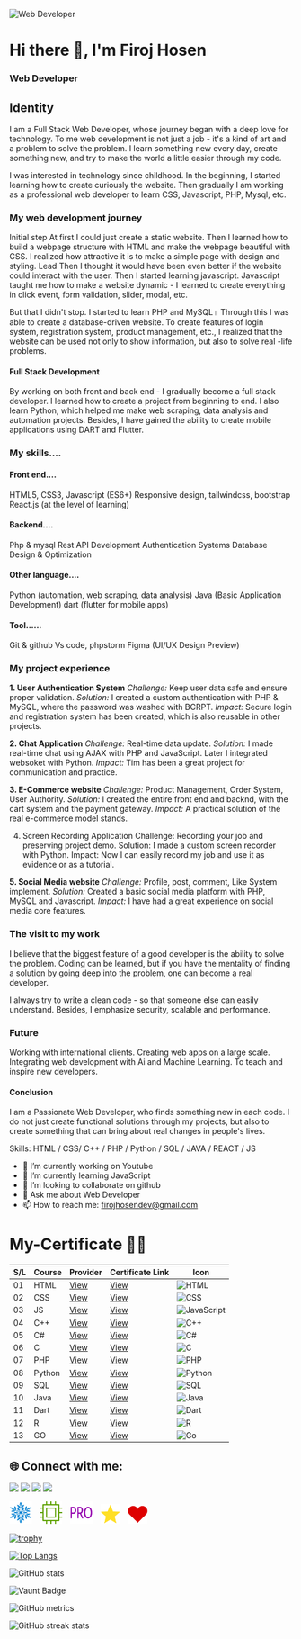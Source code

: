 
![Web Developer](https://scontent.fcgp3-1.fna.fbcdn.net/v/t39.30808-6/518235774_122166647720552854_4123853479804133706_n.jpg?stp=dst-jpg_s960x960_tt6&_nc_cat=106&ccb=1-7&_nc_sid=cc71e4&_nc_ohc=l3xFJ35XgtYQ7kNvwGwlk3N&_nc_oc=AdkCkrbatdjIXId80_Zb4CdVrQkHijlkJL3Qdt1ntH58k7oV166lHnpOqunclNOA5AM&_nc_zt=23&_nc_ht=scontent.fcgp3-1.fna&_nc_gid=wCO7ij9mCxbGEVSwP6SjUw&oh=00_AfTmCoqnL1j5HMTOrp_F9fBpt3qgLwdFqJ7DpwQTMCI4vA&oe=687C20C3)
# Hi there 👋, I'm Firoj Hosen
### Web Developer
## Identity

I am a Full Stack Web Developer, whose journey began with a deep love for technology. To me web development is not just a job - it's a kind of art and a problem to solve the problem. I learn something new every day, create something new, and try to make the world a little easier through my code.

I was interested in technology since childhood. In the beginning, I started learning how to create curiously the website. Then gradually I am working as a professional web developer to learn CSS, Javascript, PHP, Mysql, etc.

### My web development journey
Initial step
At first I could just create a static website. Then I learned how to build a webpage structure with HTML and make the webpage beautiful with CSS. I realized how attractive it is to make a simple page with design and styling.
Lead
Then I thought it would have been even better if the website could interact with the user. Then I started learning javascript. Javascript taught me how to make a website dynamic - I learned to create everything in click event, form validation, slider, modal, etc.

But that I didn't stop. I started to learn PHP and MySQL। Through this I was able to create a database-driven website. To create features of login system, registration system, product management, etc., I realized that the website can be used not only to show information, but also to solve real -life problems.
#### Full Stack Development
By working on both front and back end - I gradually become a full stack developer. I learned how to create a project from beginning to end.
I also learn Python, which helped me make web scraping, data analysis and automation projects. Besides, I have gained the ability to create mobile applications using DART and Flutter.

### My skills....
#### Front end....
HTML5, CSS3, Javascript (ES6+)
Responsive design, tailwindcss, bootstrap
React.js (at the level of learning)

#### Backend....
Php & mysql
Rest API Development
Authentication Systems
Database Design & Optimization

#### Other language....
Python (automation, web scraping, data analysis)
Java (Basic Application Development)
dart (flutter for mobile apps)

#### Tool......
Git & github
Vs code, phpstorm
Figma (UI/UX Design Preview)

### My project experience
**1. User Authentication System**
*Challenge:* Keep user data safe and ensure proper validation.
*Solution:* I created a custom authentication with PHP & MySQL, where the password was washed with BCRPT.
*Impact:* Secure login and registration system has been created, which is also reusable in other projects.

**2. Chat Application**
*Challenge:* Real-time data update.
*Solution:* I made real-time chat using AJAX with PHP and JavaScript. Later I integrated websoket with Python.
*Impact:* Tim has been a great project for communication and practice.

**3. E-Commerce website**
*Challenge:* Product Management, Order System, User Authority.
*Solution:* I created the entire front end and backnd, with the cart system and the payment gateway.
*Impact:* A practical solution of the real e-commerce model stands.

4. Screen Recording Application
Challenge: Recording your job and preserving project demo.
Solution: I made a custom screen recorder with Python.
Impact: Now I can easily record my job and use it as evidence or as a tutorial.

**5. Social Media website**
*Challenge:* Profile, post, comment, Like System implement.
*Solution:* Created a basic social media platform with PHP, MySQL and Javascript.
*Impact:* I have had a great experience on social media core features.

### The visit to my work
I believe that the biggest feature of a good developer is the ability to solve the problem. Coding can be learned, but if you have the mentality of finding a solution by going deep into the problem, one can become a real developer.

I always try to write a clean code - so that someone else can easily understand. Besides, I emphasize security, scalable and performance.

### Future
Working with international clients.
Creating web apps on a large scale.
Integrating web development with Ai and Machine Learning.
To teach and inspire new developers.

#### Conclusion
I am a Passionate Web Developer, who finds something new in each code. I do not just create functional solutions through my projects, but also to create something that can bring about real changes in people's lives.

Skills: HTML / CSS/ C++ / PHP / Python / SQL / JAVA / REACT / JS

- 🔭 I’m currently working on Youtube 
- 🌱 I’m currently learning JavaScript 
- 👯 I’m looking to collaborate on github 
- 💬 Ask me about Web Developer 
- 📫 How to reach me: firojhosendev@gmail.com

# My-Certificate 🏅📜

| S/L | Course | Provider | Certificate Link | Icon |
|-----|--------|-------|------------------|--------|
|01 | HTML | [View](https;//coddy.tech) | [View](https://coddy.tech/certifications/2dl7bI-cTiZhY) | ![HTML](https://img.icons8.com/color/24/000000/html-5--v1.png) |
| 02 | CSS | [View](https;//coddy.tech) | [View](https://coddy.tech/certifications/6wOtnV-9yHGYz) | ![CSS](https://img.icons8.com/color/24/000000/css3.png) |
| 03 | JS | [View](https://www.freecodecamp.org) | [View](https://www.freecodecamp.org/certification/firojhosen-dev/javascript-algorithms-and-data-structures) | ![JavaScript](https://img.icons8.com/color/24/000000/javascript--v1.png) |
| 04 | C++ | [View](https;//coddy.tech) | [View](https://coddy.tech/certifications/n7L4Dm-awp3zH) | ![C++](https://img.icons8.com/color/24/000000/c-plus-plus-logo.png) |
| 05 | C# | [View](https;//coddy.tech) | [View](https://coddy.tech/certifications/sem6vz-oaFZ7V) | ![C#](https://img.icons8.com/color/24/000000/c-sharp-logo.png) |
| 06 | C | [View](https;//coddy.tech) | [View](https://coddy.tech/certifications/9LygUV-pmAnH2) | ![C](https://img.icons8.com/fluency/24/000000/c-programming.png) |
| 07 | PHP | [View](https;//coddy.tech) | [View](https://coddy.tech/certifications/2dl7bI-jNiqHH) | ![PHP](https://img.icons8.com/officel/24/000000/php-logo.png) |
| 08 | Python | [View](https;//coddy.tech) | [View](https://coddy.tech/certifications/9LygUV-dMHj5s) | ![Python](https://img.icons8.com/color/24/000000/python--v1.png) |
| 09 | SQL | [View](https;//coddy.tech) | [View](https://coddy.tech/certifications/n7L4Dm-qrrEEX) | ![SQL](https://img.icons8.com/ios-filled/24/000000/sql.png) |
| 10 | Java | [View](https;//coddy.tech) | [View](https://coddy.tech/certifications/6wOtnV-cpiHhr) | ![Java](https://img.icons8.com/color/24/000000/java-coffee-cup-logo.png) |
| 11 | Dart | [View](https;//coddy.tech) | [View](https://coddy.tech/certifications/9LygUV-T3i0w7) | ![Dart](https://img.icons8.com/color/24/000000/dart.png) |
| 12 | R | [View](https;//coddy.tech) | [View](https://coddy.tech/certifications/2dl7bI-P1OTIy) | ![R](https://img.icons8.com/ios-filled/24/276DC3/r-project.png) |
| 13 | GO | [View](https;//coddy.tech) | [View](https://coddy.tech/certifications/n7L4Dm-9L2DZc) | ![Go](https://img.icons8.com/color/24/000000/golang.png) |


## 🌐 Connect with me:

[<img src="https://img.icons8.com/color/48/facebook-new.png" width="50"/>](https://facebook.com/yourusername)
[<img src="https://img.icons8.com/color/48/linkedin.png" width="50"/>](https://www.linkedin.com/in/firojhossendev)
[<img src="https://img.icons8.com/color/48/twitter--v1.png" width="50"/>](https://x.com/firojhossendev)
[<img src="https://img.icons8.com/color/48/instagram-new.png" width="50"/>](https://instagram.com/yourusername)



<a href='https://archiveprogram.github.com/'><img src='https://raw.githubusercontent.com/acervenky/animated-github-badges/master/assets/acbadge.gif' width='40' height='40'></a> <a href='https://docs.github.com/en/developers'><img src='https://raw.githubusercontent.com/acervenky/animated-github-badges/master/assets/devbadge.gif' width='40' height='40'></a> <a href='https://github.com/pricing'><img src='https://raw.githubusercontent.com/acervenky/animated-github-badges/master/assets/pro.gif' width='40' height='40'></a> <a href='https://stars.github.com/'><img src='https://raw.githubusercontent.com/acervenky/animated-github-badges/master/assets/starbadge.gif' width='35' height='35'></a> <a href='https://docs.github.com/en/github/supporting-the-open-source-community-with-github-sponsors'><img src='https://raw.githubusercontent.com/acervenky/animated-github-badges/master/assets/sponsorbadge.gif' width='35' height='35'></a> 

[![trophy](https://github-profile-trophy.vercel.app/?username=firojhosen-dev)](https://github.com/ryo-ma/github-profile-trophy)

[![Top Langs](https://github-readme-stats.vercel.app/api/top-langs/?username=firojhosen-dev)](https://github.com/anuraghazra/github-readme-stats)

![GitHub stats](https://github-readme-stats.vercel.app/api?username=firojhosen-dev&show_icons=true&count_private=true)  

![Vaunt Badge](https://api.vaunt.dev/v1/github/entities/firojhosen-dev/contributions?format=svg&private=true)  

![GitHub metrics](https://metrics.lecoq.io/firojhosen-dev)  

![GitHub streak stats](https://streak-stats.demolab.com/?user=firojhosen-dev)  
